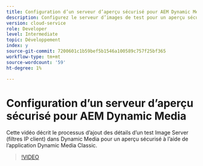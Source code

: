 ```yaml
---
title: Configuration d’un serveur d’aperçu sécurisé pour AEM Dynamic Media
description: Configurez le serveur d’images de test pour un aperçu sécurisé à l’aide de l’application Dynamic Media Classic d’AEM.
version: cloud-service
role: Developer
level: Intermediate
topic: Développement
index: y
source-git-commit: 7200601c1b59bef5b1546a100589c757f25bf365
workflow-type: tm+mt
source-wordcount: '59'
ht-degree: 1%

---
```



# Configuration d’un serveur d’aperçu sécurisé pour AEM Dynamic Media

Cette vidéo décrit le processus d’ajout des détails d’un test Image Server (filtres IP client) dans Dynamic Media pour un aperçu sécurisé à l’aide de l’application Dynamic Media Classic.

>[!VIDEO](https://video.tv.adobe.com/v/335462?quality=9&learn=on)
